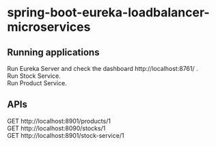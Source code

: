# spring-boot-eureka-loadbalancer-microservices
## Running applications
Run Eureka Server and check the dashboard http://localhost:8761/ . <br/>
Run Stock Service. <br/>
Run Product Service. <br />

## APIs
GET http://localhost:8901/products/1 <br/>
GET http://localhost:8090/stocks/1 <br/>
GET http://localhost:8901/stock-service/1 <br/>
